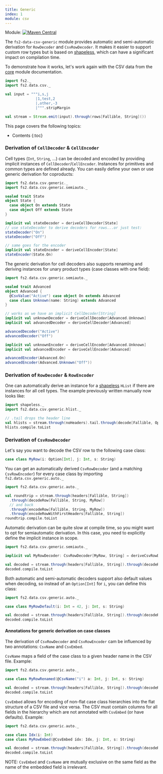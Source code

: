 ```yaml
---
title: Generic
index: 1
module: csv
---
```


Module: [![Maven Central](https://img.shields.io/maven-central/v/org.gnieh/fs2-data-csv-generic_2.13.svg)](https://mvnrepository.com/artifact/org.gnieh/fs2-data-csv-generic_2.13)

The `fs2-data-csv-generic` module provides automatic and semi-automatic derivation for `RowDecoder` and `CsvRowDecoder`. It makes it easier to support custom row types but is based on [shapeless][shapeless], which can have a significant impact on compilation time.

To demonstrate how it works, let's work again with the CSV data from the [core][csv-doc] module documentation.

```scala mdoc:reset
import fs2._
import fs2.data.csv._

val input = """i,s,j
              |1,test,2
              |,other,-3
              |""".stripMargin

val stream = Stream.emit(input).through(rows[Fallible, String]())
```

This page covers the following topics:
* Contents
{:toc}

### Derivation of `CellDecoder` & `CellEncoder`

Cell types (`Int`, `String`, ...) can be decoded and encoded by providing implicit instances of `CellDecoder`/`CellEncoder`. Instances for primitives and common types are defined already. You can easily define your own or use generic derivation for coproducts:

```scala mdoc
import fs2.data.csv.generic._
import fs2.data.csv.generic.semiauto._

sealed trait State
object State {
  case object On extends State
  case object Off extends State
}

implicit val stateDecoder = deriveCellDecoder[State]
// use stateDecoder to derive decoders for rows...or just test:
stateDecoder("On")
stateDecoder("Off")

// same goes for the encoder
implicit val stateEncoder = deriveCellEncoder[State]
stateEncoder(State.On)
```

The generic derivation for cell decoders also supports renaming and deriving instances for unary product types (case classes with one field):

```scala mdoc
import fs2.data.csv.generic.semiauto._

sealed trait Advanced
object Advanced {
  @CsvValue("Active") case object On extends Advanced
  case class Unknown(name: String) extends Advanced
}

// works as we have an implicit CellDecoder[String]
implicit val unknownDecoder = deriveCellDecoder[Advanced.Unknown]
implicit val advancedDecoder = deriveCellDecoder[Advanced]

advancedDecoder("Active")
advancedDecoder("Off")

implicit val unknownEncoder = deriveCellEncoder[Advanced.Unknown]
implicit val advancedEncoder = deriveCellEncoder[Advanced]

advancedEncoder(Advanced.On)
advancedEncoder(Advanced.Unknown("Off"))
```

### Derivation of `RowDecoder` & `RowEncoder`

One can automatically derive an instance for a [shapeless][shapeless] `HList` if there are instances for all cell types. The example previously written manually now looks like:

```scala mdoc
import shapeless._
import fs2.data.csv.generic.hlist._

// .tail drops the header line
val hlists = stream.through(noHeaders).tail.through(decode[Fallible, Option[Int] :: String :: Int :: HNil])
hlists.compile.toList
```

### Derivation of `CsvRowDecoder`

Let's say you want to decode the CSV row to the following case class:

```scala mdoc
case class MyRow(i: Option[Int], j: Int, s: String)
```

You can get an automatically derived `CsvRowDecoder` (and a matching `CsvRowEncoder`) for every case class by importing `fs2.data.csv.generic.auto._`

```scala mdoc:nest
import fs2.data.csv.generic.auto._

val roundtrip = stream.through(headers[Fallible, String])
  .through(decodeRow[Fallible, String, MyRow])
  // and back
  .through(encodeRow[Fallible, String, MyRow])
  .through(encodeRowWithFirstHeaders[Fallible, String])
roundtrip.compile.toList
```

Automatic derivation can be quite slow at compile time, so you might want to opt for semiautomatic derivation. In this case, you need to explicitly define the implicit instance in scope.

```scala mdoc:nest
import fs2.data.csv.generic.semiauto._

implicit val MyRowDecoder: CsvRowDecoder[MyRow, String] = deriveCsvRowDecoder[MyRow]

val decoded = stream.through(headers[Fallible, String]).through(decodeRow[Fallible, String, MyRow])
decoded.compile.toList
```

Both automatic and semi-automatic decoders support also default values when decoding, so instead of an `Option[Int]` for `i`, you can define this class:

```scala mdoc:nest
import fs2.data.csv.generic.auto._

case class MyRowDefault(i: Int = 42, j: Int, s: String)

val decoded = stream.through(headers[Fallible, String]).through(decodeRow[Fallible, String, MyRowDefault])
decoded.compile.toList
```

#### Annotations for generic derivation on case classes
The derivation of `CsvRowDecoder` and `CsvRowEncoder` cam be influenced by two annotations: `CsvName` and `CsvEmbed`.

`CsvName` maps a field of the case class to a given header name in the CSV file. Example:

```scala mdoc:nest
import fs2.data.csv.generic.auto._

case class MyRowRenamed(@CsvName("i") a: Int, j: Int, s: String)

val decoded = stream.through(headers[Fallible, String]).through(decodeRow[Fallible, String, MyRowRenamed])
decoded.compile.toList
```

`CsvEmbed` allows for encoding of non-flat case class hierarchies into the flat structure of a CSV file and vice versa. 
The CSV must contain columns for all fields in the hierarchy which are not annotated with `CsvEmbed` (or have defaults). Example:

```scala mdoc:nest
import fs2.data.csv.generic.auto._

case class Idx(i: Int)
case class MyRowEmbed(@CsvEmbed ídx: Idx, j: Int, s: String)

val decoded = stream.through(headers[Fallible, String]).through(decodeRow[Fallible, String, MyRowEmbed])
decoded.compile.toList
```

NOTE: `CsvEmbed` and `CsvName` are mutually exclusive on the same field as the name of the embedded field is irrelevant.

[csv-doc]: /documentation/csv/
[shapeless]: https://github.com/milessabin/shapeless

